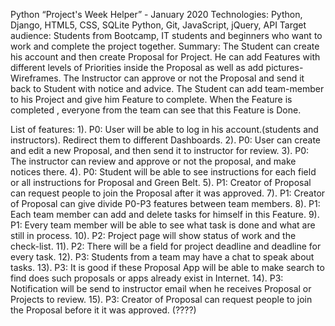 
Python “Project's Week Helper” - 
January 2020
Technologies: Python, Django, HTML5, CSS, SQLite Python, Git, JavaScript, jQuery, API
Target audience: Students from Bootcamp, IT students and beginners who want to work and complete the project together.
Summary: The Student can create his account and then create Proposal for Project. He can add Features with different levels of Priorities inside the Proposal as well as add pictures-Wireframes. The Instructor can approve or not the Proposal and send it back to Student with notice and advice. The Student can add team-member to his Project and give him Feature to complete. When the Feature is completed , everyone from the team can see that this Feature is Done. 

List of features:
1). P0: User will be able to log in his account.(students and instructors). Redirect them to different Dashboards.
2). P0: User can create and edit a new Proposal, and then send it to instructor for review. 
3). P0: The instructor can review and approve or not the proposal, and make notices there.
4). P0: Student will be able to see instructions for each field or all instructions for Proposal and Green Belt.
5). P1: Creator of Proposal can request people to join the Proposal after it was approved.
7). P1: Creator of Proposal can give divide P0-P3 features between team members.
8). P1: Each team member can add and delete tasks for himself in this Feature. 
9). P1: Every team member will be able to see what task is done and what are still in process.
10). P2: Project page will show status of work and the check-list.
11). P2: There will be a field for project deadline and deadline for every task.
12). P3: Students from a team may have a chat to speak about tasks. 
13). P3: It is good if these Proposal App will be able to make search to find does such proposals or apps already exist in Internet.
14). P3: Notification will be send to instructor email when he receives Proposal or Projects to review.
15). P3: Creator of Proposal can request people to join the Proposal before it it was approved. (????)
